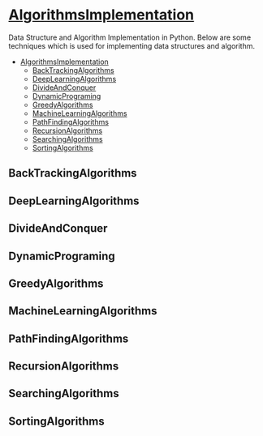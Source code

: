 # [AlgorithmsImplementation](/ALGORITHM.md)

Data Structure and Algorithm Implementation in Python.
Below are some techniques which is used for implementing data structures and algorithm.
- [AlgorithmsImplementation](#algorithmsimplementation)
  - [BackTrackingAlgorithms](#backtrackingalgorithms)
  - [DeepLearningAlgorithms](#deeplearningalgorithms)
  - [DivideAndConquer](#divideandconquer)
  - [DynamicPrograming](#dynamicprograming)
  - [GreedyAlgorithms](#greedyalgorithms)
  - [MachineLearningAlgorithms](#machinelearningalgorithms)
  - [PathFindingAlgorithms](#pathfindingalgorithms)
  - [RecursionAlgorithms](#recursionalgorithms)
  - [SearchingAlgorithms](#searchingalgorithms)
  - [SortingAlgorithms](#sortingalgorithms)

## BackTrackingAlgorithms

## DeepLearningAlgorithms

## DivideAndConquer

## DynamicPrograming

## GreedyAlgorithms

## MachineLearningAlgorithms

## PathFindingAlgorithms

## RecursionAlgorithms

## SearchingAlgorithms

## SortingAlgorithms
